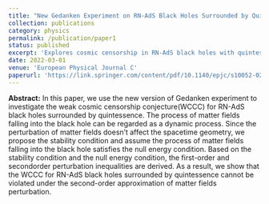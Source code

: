```yaml
---
title: "New Gedanken Experiment on RN-AdS Black Holes Surrounded by Quintessence"
collection: publications
category: physics
permalink: /publication/paper1
status: published
excerpt: 'Explores cosmic censorship in RN-AdS black holes with quintessence by proposing a new Gedanken experiment and comparing theoretical results with previous works..'
date: 2022-03-01
venue: 'European Physical Journal C'
paperurl: 'https://link.springer.com/content/pdf/10.1140/epjc/s10052-022-10120-7.pdf'
---
```


**Abstract:** In this paper, we use the new version of Gedanken experiment to investigate the weak cosmic censorship conjecture(WCCC) for RN-AdS black holes surrounded by quintessence. The process of matter fields falling into the black hole can be regarded as a dynamic process. Since the perturbation of matter fields doesn’t affect the spacetime geometry, we propose the stability condition and assume the process of matter fields falling into the black hole satisfies the null energy condition. Based on the stability condition and the null energy condition, the first-order and secondorder perturbation inequalities are derived. As a result, we show that the WCCC for RN-AdS black holes surrounded by quintessence cannot be violated under the second-order approximation of matter fields perturbation.
